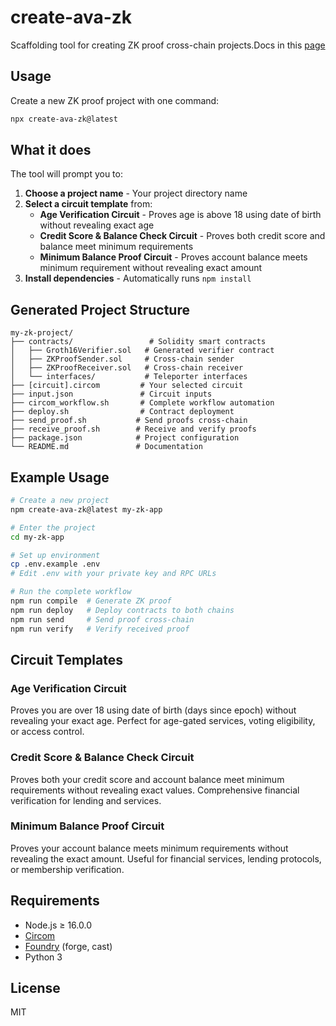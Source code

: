 # create-ava-zk

Scaffolding tool for creating ZK proof cross-chain projects.Docs in this [page](https://ava-zk.vercel.app/)

## Usage

Create a new ZK proof project with one command:

```bash
npx create-ava-zk@latest
```

## What it does

The tool will prompt you to:

1. **Choose a project name** - Your project directory name
2. **Select a circuit template** from:
   - **Age Verification Circuit** - Proves age is above 18 using date of birth without revealing exact age
   - **Credit Score & Balance Check Circuit** - Proves both credit score and balance meet minimum requirements
   - **Minimum Balance Proof Circuit** - Proves account balance meets minimum requirement without revealing exact amount
3. **Install dependencies** - Automatically runs `npm install`

## Generated Project Structure

```
my-zk-project/
├── contracts/                 # Solidity smart contracts
│   ├── Groth16Verifier.sol   # Generated verifier contract
│   ├── ZKProofSender.sol     # Cross-chain sender
│   ├── ZKProofReceiver.sol   # Cross-chain receiver
│   └── interfaces/           # Teleporter interfaces
├── [circuit].circom         # Your selected circuit
├── input.json               # Circuit inputs
├── circom_workflow.sh       # Complete workflow automation
├── deploy.sh                # Contract deployment
├── send_proof.sh           # Send proofs cross-chain
├── receive_proof.sh        # Receive and verify proofs
├── package.json            # Project configuration
└── README.md               # Documentation
```

## Example Usage

```bash
# Create a new project
npm create-ava-zk@latest my-zk-app

# Enter the project
cd my-zk-app

# Set up environment
cp .env.example .env
# Edit .env with your private key and RPC URLs

# Run the complete workflow
npm run compile  # Generate ZK proof
npm run deploy   # Deploy contracts to both chains
npm run send     # Send proof cross-chain
npm run verify   # Verify received proof
```

## Circuit Templates

### Age Verification Circuit
Proves you are over 18 using date of birth (days since epoch) without revealing your exact age. Perfect for age-gated services, voting eligibility, or access control.

### Credit Score & Balance Check Circuit  
Proves both your credit score and account balance meet minimum requirements without revealing exact values. Comprehensive financial verification for lending and services.

### Minimum Balance Proof Circuit
Proves your account balance meets minimum requirements without revealing the exact amount. Useful for financial services, lending protocols, or membership verification.

## Requirements

- Node.js ≥ 16.0.0
- [Circom](https://docs.circom.io/getting-started/installation/)
- [Foundry](https://getfoundry.sh/) (forge, cast)
- Python 3




## License

MIT 
